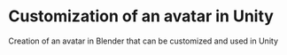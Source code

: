 # Customization of an avatar in Unity
Creation of an avatar in Blender that can be customized and used in Unity
